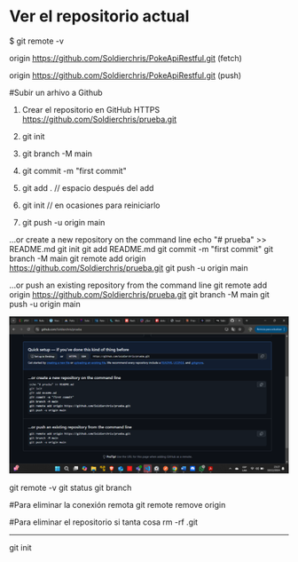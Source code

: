 # Ver el repositorio actual
$ git remote -v

origin  https://github.com/Soldierchris/PokeApiRestful.git (fetch)

origin  https://github.com/Soldierchris/PokeApiRestful.git (push)


#Subir un arhivo a Github
1. Crear el repositorio en GitHub
HTTPS
https://github.com/Soldierchris/prueba.git

2. git init
3. git branch -M main
4. git commit -m "first commit"
5. git add . // espacio después del add
6. git init // en ocasiones para reiniciarlo
7. git push -u origin main

…or create a new repository on the command line
echo "# prueba" >> README.md
git init
git add README.md
git commit -m "first commit"
git branch -M main
git remote add origin https://github.com/Soldierchris/prueba.git
git push -u origin main

…or push an existing repository from the command line
git remote add origin https://github.com/Soldierchris/prueba.git
git branch -M main
git push -u origin main

![alt text](image.png)

git remote -v
git status
git branch

#Para eliminar la conexión remota
git remote remove origin

#Para eliminar el repositorio si tanta cosa
rm -rf .git



------------------
git init

